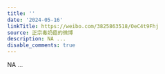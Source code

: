 ```yaml
---
title: ''
date: '2024-05-16'
linkTitle: https://weibo.com/3825863518/OeC4t9Fhj
source: 正宗毒奶菇的微博
description: NA ...
disable_comments: true
---
```

NA ...